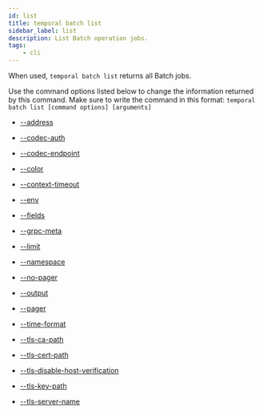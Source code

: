 ```yaml
---
id: list
title: temporal batch list
sidebar_label: list
description: List Batch operation jobs.
tags:
	- cli
---
```


When used, `temporal batch list` returns all Batch jobs.

Use the command options listed below to change the information returned by this command.
Make sure to write the command in this format:
`temporal batch list [command options] [arguments]`

- [--address](/cli/cmd-options/address)

- [--codec-auth](/cli/cmd-options/codec-auth)

- [--codec-endpoint](/cli/cmd-options/codec-endpoint)

- [--color](/cli/cmd-options/color)

- [--context-timeout](/cli/cmd-options/context-timeout)

- [--env](/cli/cmd-options/env)

- [--fields](/cli/cmd-options/fields)

- [--grpc-meta](/cli/cmd-options/grpc-meta)

- [--limit](/cli/cmd-options/limit)

- [--namespace](/cli/cmd-options/namespace)

- [--no-pager](/cli/cmd-options/no-pager)

- [--output](/cli/cmd-options/output)

- [--pager](/cli/cmd-options/pager)

- [--time-format](/cli/cmd-options/time-format)

- [--tls-ca-path](/cli/cmd-options/tls-ca-path)

- [--tls-cert-path](/cli/cmd-options/tls-cert-path)

- [--tls-disable-host-verification](/cli/cmd-options/tls-disable-host-verification)

- [--tls-key-path](/cli/cmd-options/tls-key-path)

- [--tls-server-name](/cli/cmd-options/tls-server-name)


